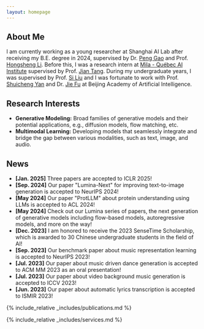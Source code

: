 ```yaml
---
layout: homepage
---
```

## About Me

I am currently working as a young researcher at Shanghai AI Lab after receiving my B.E. degree in 2024, supervised by Dr. [Peng Gao](https://gaopengcuhk.github.io/) and Prof. [Hongsheng Li](https://www.ee.cuhk.edu.hk/~hsli/). Before this, I was a research intern at [Mila - Québec AI Institute](https://mila.quebec/) supervised by Prof. [Jian Tang](https://jian-tang.com/). During my undergraduate years, I was supervised by  Prof. [Si Liu](http://colalab.net/) and I was fortunate to work with Prof. [Shuicheng Yan](https://yanshuicheng.info/) and Dr. [Jie Fu](https://bigaidream.github.io/) at Beijing Academy of Artificial Intelligence. 
<!-- I was also a research intern at Alibaba Inc., where I worked on music generation with Dr. [Aixi Zhang](https://scholar.google.com.hk/citations?user=hNTP47EAAAAJ&hl=en). -->

## Research Interests

<!-- My interests spans multiple areas, including: -->

- **Generative Modeling:** Broad families of generative models and their potential applications, e.g., diffusion models, flow matching, etc.
- **Multimodal Learning:** Developing models that seamlessly integrate and bridge the gap between various modalities, such as text, image, and audio.
<!-- - **AI4Science:** Exploring ways to make deep learning algorithms more robust to common challenges in drug discovery, e.g., protein understanding, molecular generation, etc. -->

## News

- **[Jan. 2025]** Three papers are accepted to ICLR 2025!
- **[Sep. 2024]** Our paper "Lumina-Next" for improving text-to-image generation is accepted to NeurIPS 2024!
- **[May 2024]** Our paper "ProtLLM" about protein understanding using LLMs is accepted to ACL 2024!
- **[May 2024]** Check out our Lumina series of papers, the next generation of generative models including flow-based models, autoregressive models, and more on the way!
- **[Dec. 2023]** I am honored to receive the 2023 SenseTime Scholarship, which is awarded to 30 Chinese undergraduate students in the field of AI!
- **[Sep. 2023]** Our benchmark paper about music representation learning is accepted to NeurIPS 2023!
- **[Jul. 2023]** Our paper about music driven dance generation is accepted to ACM MM 2023 as an oral presentation!
- **[Jul. 2023]** Our paper about video background music generation is accepted to ICCV 2023!
- **[Jun. 2023]** Our paper about automatic lyrics transcription is accepted to ISMIR 2023!

{% include_relative _includes/publications.md %}

{% include_relative _includes/services.md %}
